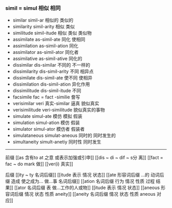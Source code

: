 ### simil = simul 相似 相同

- similar  simil-ar  相似的  类似的
- similarity simil-arity  相似 类似
- similitude simil-itude 相似 类似 类似物
- assimilate as-simil-ate 同化  使相同
- assimilation as-simil-ation 同化
- assimilator as-simil-ator 同化者
- assimilative  as-simil-ative 同化的
- dissimilar dis-similar 不同的 不一样的
- dissimilarity dis-simil-arity 不同 相异点
- dissimilate dis-simil-ate  使不同 使相异
- dissimilation dis-simil-ation 异化作用
- dissimilitude dis-simil-itude 不同
- facsimile fac = fact -similie 誊写  
- verisimilar veri 真实-similar 逼真 貌似真实
- verisimilitude  veri-similitude 貌似真实的事物
- simulate simul-ate 模仿 模拟 假装
- simulation simul-ation  模仿 假装
- simulator simul-ator 模仿者 假装者
- simulataneous simulat-aneous  同时的 同时发生的
- simultaneity simult-anetiy 同时性 同时发生

---
前缀
[[as  含有to  at 之意 或表示加强或引申]]
[[dis  ~ di ~ dif ~ s分 离]]
[[fact = fac ~ do mark  做]]
[[ver(i) 真实]]

后缀
[[ity  ~ ty 名词后缀]]
[[itude  表示 情况 状态]]
[[ate 形容词后缀  ...的 动词后缀 造成 使之成为... 做...事 名词后缀]]
[[ation 名词后缀  行为 情况 性质 过程 结果]]
[[ator 名词后缀 表 做...工作的人或物]]
[[itude  表示 情况 状态]]
[[aneous 形容词后缀 情况 状态 性质 aneity]]
[[aneity 名词后缀 情况 状态 性质 aneous 对应]]